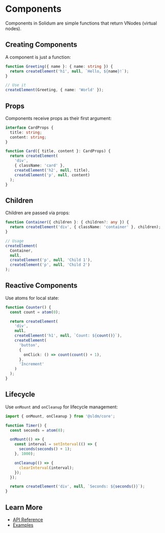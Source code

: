 # Components

Components in Solidum are simple functions that return VNodes (virtual nodes).

## Creating Components

A component is just a function:

```typescript
function Greeting({ name }: { name: string }) {
  return createElement('h1', null, `Hello, ${name}!`);
}

// Use it
createElement(Greeting, { name: 'World' });
```

## Props

Components receive props as their first argument:

```typescript
interface CardProps {
  title: string;
  content: string;
}

function Card({ title, content }: CardProps) {
  return createElement(
    'div',
    { className: 'card' },
    createElement('h2', null, title),
    createElement('p', null, content)
  );
}
```

## Children

Children are passed via props:

```typescript
function Container({ children }: { children?: any }) {
  return createElement('div', { className: 'container' }, children);
}

// Usage
createElement(
  Container,
  null,
  createElement('p', null, 'Child 1'),
  createElement('p', null, 'Child 2')
);
```

## Reactive Components

Use atoms for local state:

```typescript
function Counter() {
  const count = atom(0);

  return createElement(
    'div',
    null,
    createElement('h1', null, `Count: ${count()}`),
    createElement(
      'button',
      {
        onClick: () => count(count() + 1),
      },
      'Increment'
    )
  );
}
```

## Lifecycle

Use `onMount` and `onCleanup` for lifecycle management:

```typescript
import { onMount, onCleanup } from '@sldm/core';

function Timer() {
  const seconds = atom(0);

  onMount(() => {
    const interval = setInterval(() => {
      seconds(seconds() + 1);
    }, 1000);

    onCleanup(() => {
      clearInterval(interval);
    });
  });

  return createElement('div', null, `Seconds: ${seconds()}`);
}
```

## Learn More

- [API Reference](/api/components)
- [Examples](/examples/counter)
